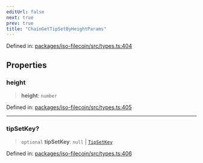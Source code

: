 ```yaml
---
editUrl: false
next: true
prev: true
title: "ChainGetTipSetByHeightParams"
---
```


Defined in: [packages/iso-filecoin/src/types.ts:404](https://github.com/hugomrdias/filecoin/blob/main/packages/iso-filecoin/src/types.ts#L404)

## Properties

### height

> **height**: `number`

Defined in: [packages/iso-filecoin/src/types.ts:405](https://github.com/hugomrdias/filecoin/blob/main/packages/iso-filecoin/src/types.ts#L405)

***

### tipSetKey?

> `optional` **tipSetKey**: `null` \| [`TipSetKey`](/api/iso-filecoin/types/type-aliases/tipsetkey/)

Defined in: [packages/iso-filecoin/src/types.ts:406](https://github.com/hugomrdias/filecoin/blob/main/packages/iso-filecoin/src/types.ts#L406)
